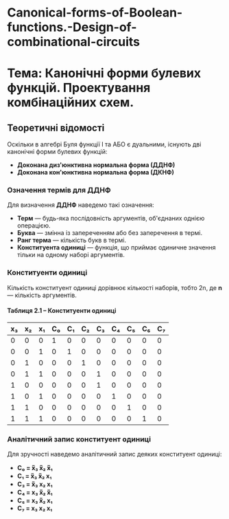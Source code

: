 # Canonical-forms-of-Boolean-functions.-Design-of-combinational-circuits

# Тема: Канонічні форми булевих функцій. Проектування комбінаційних схем.

## Теоретичні відомості

Оскільки в алгебрі Буля функції І та АБО є дуальними, існують дві канонічні форми булевих функцій:

- **Доконана диз'юнктивна нормальна форма (ДДНФ)**  
- **Доконана кон'юнктивна нормальна форма (ДКНФ)**  

### Означення термів для ДДНФ

Для визначення **ДДНФ** наведемо такі означення:

- **Терм** — будь-яка послідовність аргументів, об'єднаних однією операцією.
- **Буква** — змінна із запереченням або без заперечення в термі.
- **Ранг терма** — кількість букв в термі.
- **Конституента одиниці** — функція, що приймає одиничне значення тільки на одному наборі аргументів.

### Конституенти одиниці

Кількість конституент одиниці дорівнює кількості наборів, тобто 2n, де **n** — кількість аргументів.

#### Таблиця 2.1 – Конституенти одиниці

| x₃  | x₂  | x₁  | C₀ | C₁ | C₂ | C₃ | C₄ | C₅ | C₆ | C₇ |
|-----|-----|-----|----|----|----|----|----|----|----|----|
| 0   | 0   | 0   | 1  | 0  | 0  | 0  | 0  | 0  | 0  | 0  |
| 0   | 0   | 1   | 0  | 1  | 0  | 0  | 0  | 0  | 0  | 0  |
| 0   | 1   | 0   | 0  | 0  | 1  | 0  | 0  | 0  | 0  | 0  |
| 0   | 1   | 1   | 0  | 0  | 0  | 1  | 0  | 0  | 0  | 0  |
| 1   | 0   | 0   | 0  | 0  | 0  | 1  | 0  | 0  | 0  | 0  |
| 1   | 0   | 1   | 0  | 0  | 0  | 0  | 1  | 0  | 0  | 0  |
| 1   | 1   | 0   | 0  | 0  | 0  | 0  | 0  | 1  | 0  | 0  |
| 1   | 1   | 1   | 0  | 0  | 0  | 0  | 0  | 0  | 1  | 0  |

### Аналітичний запис конституент одиниці

Для зручності наведемо аналітичний запис деяких конституент одиниці:

- **C₀ = x̅₃ x̅₂ x̅₁**
- **C₁ = x̅₃ x̅₂ x₁**
- **C₃ = x̅₃ x₂ x₁**
- **C₄ = x₃ x̅₂ x̅₁**
- **C₅ = x₃ x̅₂ x₁**
- **C₇ = x₃ x₂ x₁**
